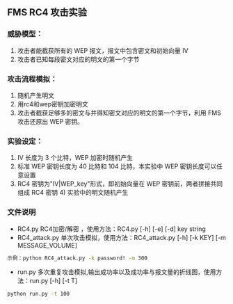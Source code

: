 ## FMS RC4 攻击实验
### 威胁模型：
1. 攻击者能截获所有的 WEP 报文，报文中包含密文和初始向量 IV
2. 攻击者已知每段密文对应的明文的第一个字节
### 攻击流程模拟：
1. 随机产生明文
2. 用rc4和wep密钥加密明文
3. 攻击者截获足够多的密文与并得知密文对应的明文的第一个字节，利用 FMS 攻击还原出 WEP 密钥。

### 实验设定：
1. IV 长度为 3 个比特，WEP 加密时随机产生
2. 标准 WEP 密钥长度为 40 比特和 104 比特，本实验中 WEP 密钥长度可以任意设置
3. RC4 密钥为"IV|WEP_key"形式，即初始向量在 WEP 密钥前，两者拼接共同组成 RC4 密钥 4) 实验中的明文随机产生

### 文件说明
+ RC4.py RC4加密/解密 ，使用方法：RC4.py [-h] [-e] [-d] key string
+ RC4_attack.py 单次攻击模拟，使用方法：RC4_attack.py [-h] [-k KEY] [-m MESSAGE_VOLUME]

```sh
示例：python RC4_attack.py -k password! -m 300
```
+ run.py 多次重复攻击模拟,输出成功率以及成功率与报文量的折线图，使用方法：run.py [-h] [-t T]
```sh
python run.py -t 100
```